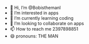 - 👋 Hi, I’m @Bobisthemanl
- 👀 I’m interested in apps
- 🌱 I’m currently learning coding
- 💞️ I’m looking to collaborate on apps
- 📫 How to reach me 2397898851
- 😄 pronouns: THE MAN
  

<!---
Bobisthemanl/Bobisthemanl is a ✨ special ✨ repository because its `README.md` (this file) appears on your GitHub profile.
You can click the Preview link to take a look at your changes.
--->
